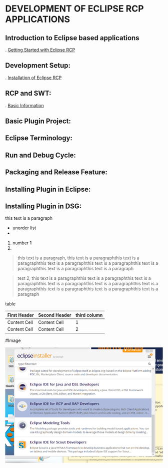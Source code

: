 # DEVELOPMENT OF ECLIPSE RCP APPLICATIONS

## Introduction to Eclipse based applications
   . [Getting Started with Eclipse RCP](basic_info_rcp.md)

## Development Setup:
   . [Installation of Eclipse RCP](installation.md)

## RCP and SWT:
   . [Basic Information](rcp_and_swt.md)


## Basic Plugin Project:


## Eclipse Terminology:


## Run and Debug Cycle:



## Packaging and Release Feature:



## Installing Plugin in Eclipse:


## Installing Plugin in DSG:













this text is a paragraph

* unorder list
* 

1. number 1
2. 

> this text is a paragraph, this text is a paragraphthis text is a paragraphthis text is a paragraphthis text is a paragraphthis text is a paragraphthis text is a paragraphthis text is a paragraph


> test 2, this text is a paragraphthis text is a paragraphthis text is a paragraphthis text is a paragraphthis text is a paragraphthis text is a paragraphthis text is a paragraphthis text is a paragraphthis text is a paragraph


table

| First Header  | Second Header | third column
| ------------- | ------------- |------------
| Content Cell  | Content Cell  | 1
| Content Cell  | Content Cell  | 2


#Image

![Tool tip or text to show if image is broken](Installation.png)